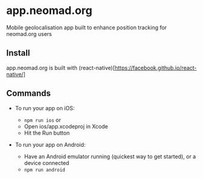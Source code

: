 # app.neomad.org

Mobile geolocalisation app built to enhance position tracking for neomad.org users

## Install

app.neomad.org is built with (react-native)[https://facebook.github.io/react-native/]

## Commands

- To run your app on iOS:
   - `npm run ios`
   or
   - Open ios/app.xcodeproj in Xcode
   - Hit the Run button

- To run your app on Android:
   - Have an Android emulator running (quickest way to get started), or a device connected
   - `npm run android`
